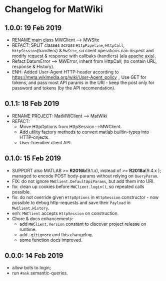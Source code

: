 # Changelog for MatWiki

## 1.0.0: 19 Feb 2019
- RENAME main class MWClient --> MWSite
- REFACT: SPLIT classes across `HttpPipeline`, `HttpCall`, `HttpSession`(handlers) & `MwSite`,
  so client operations can inspect and modify request & response with callbaks (handlers)
  (ala [apache axis](http://axis.apache.org/axis2/java/core/docs/userguide.html#handlessoap)).
- Refact DatumError --> MWError, inherit from HttpCall; (to contain URL, response & History).
- ENH: Added User-Agent HTTP-header according to https://meta.wikimedia.org/wiki/User-Agent_policy
_ Use GET for tokens, and pass most API params in the URI - keep the post only 
  for password and tokens (by the API recomendation).

## 0.1.1: 18 Feb 2019
- RENAME PROJECT: MatMWClient --> MatWiki
- REFACT:
  - Move HttpOptions from HttpSession-->MWClient.
  - Add utility factory methods to convert matlab builtin-types into HTTP-onjects.
  - User-friendlier client API.

## 0.1.0: 15 Feb 2019
- SUPPORT also MATLAB >= **R2016b**(9.1.x), instead of >= **R2018a**(9.4.x );
  managed to encode POST body-params without relying on `QueryParam`.
- FIX: do not ignore `MWClient.DefaultApiParams`, but add them into URI.
- fix: clean up cookies before `MWClient.login()`, so repeated calls possible.
- fix: do not override given `HttpOptions` in `HttpSession` constructor - now
  possible to debug http-requests and save their `Payload` in `MwClient.History`.  
- enh: `MWClient` accepts `HttpSession` on construction.
- Chore & docs enhancements:
  - add `MWClient.Version` constant to discover project release on runtime.
  - add `.gitignore` and this changelog.
  - some function docs improved.

## 0.0.0: 14 Feb 2019
- allow bots to login;
- run `#ask` semantic-queries.
